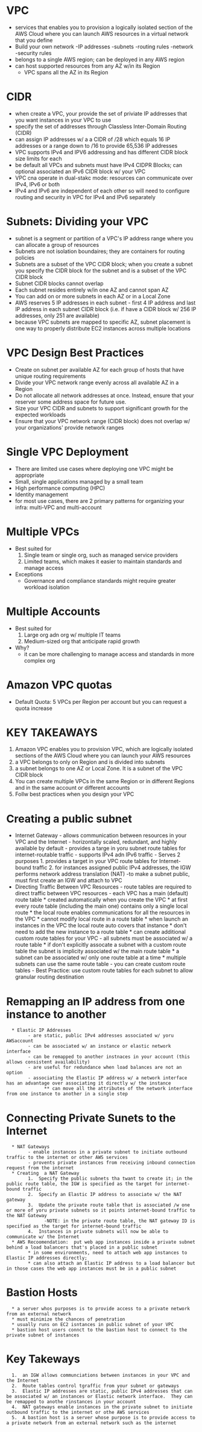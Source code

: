 # VPC
 * services that enables you to provision a logically isolated section of the AWS Cloud where you can launch AWS resources in a virtual network that you define
 * Build your own network
      -IP addresses
      -subnets
      -routing rules
      -network
      -security rules
  * belongs to a single AWS region; can be deployed in any AWS region
  * can host supported resources from any AZ w/in its Region
      - VPC spans all the AZ in its Region
 
 # CIDR
  * when create a VPC, your provide the set of priviate IP addresses that you want instances in your VPC to use
  * specify the set of addresses through Classless Inter-Domain Routing (CIDR)
  * can assign IP addresses w/ a a CIDR of /28 which equals 16 IP addresses or a range down to /16 to provide 65,536 IP addresses
  * VPC supports IPv4 and IPV6 addressing and has different CIDR block size limits for each
  * be default all VPCs and subnets must have IPv4 CIDPR Blocks; can optional associated an IPv6 CIDR block w/ your VPC
  * VPC cna operate in dual-stakc mode:  resources can communicate over IPv4, IPv6 or both
  * IPv4 and IPv6 are independent of each other so will need to configure routing and security in VPC for IPv4 and IPv6 separately

# Subnets:  Dividing your VPC
  * subnet is a segment or partition of a VPC's IP address range where you can allocate a group of resources
  * Subnets are not isolation boundaires; they are containers for routing policies
  * Subnets are a subset of the VPC CIDR block; when you create a subnet you specify the CIDR block for the subnet and is a subset of the VPC CIDR block
  * Subnet CIDR blocks cannot overlap
  * Each subnet resides entirely w/in one AZ and cannot span AZ
  * You can add on or more subnets in each AZ or in a Local Zone
  * AWS reserves 5 IP addresses in each subnet
        - first 4 IP address and last IP address in each subnet CIDR block (i.e. if have a CIDR block w/ 256 IP addresses, only 251 are available)
  * because VPC subnets are mapped to specific AZ, subnet placement is one way to properly distribute EC2 instances across multiple locations


# VPC Design Best Practices
  * Create on subnet per available AZ for each group of hosts that have unique routing requirements
  * Divide your VPC network range evenly across all available AZ in a Region
  * Do not allocate all network addresses at once.  Instead, ensure that your reserver some address space for future use.
  * Size your VPC CIDR and subnets to support significant growth for the expected workloads
  * Ensure that your VPC network range (CIDR block) does not overlap w/ your organizations' provide network ranges

# Single VPC Deployment
  * There are limited use cases where deploying one VPC might be appropriate
  * Small, single applications managed by a small team
  * High performance computing (HPC)
  * Identity management
  * for most use cases, there are 2 primary patterns for organizing your infra:  multi-VPC and multi-account

# Multiple VPCs
  * Best suited for
      1.  Single team or single org, such as managed service providers
      2.  Limited teams, which makes it easier to maintain standards and manage access
  * Exceptions
      - Governance and compliance standards might require greater workload isolation

# Multiple Accounts
  * Best suited for 
      1.  Large org adn org w/ multiple IT teams
      2.  Medium-sized org that anticipate rapid growth
  * Why?
      - it can be more challenging to manage access and standards in more complex org

# Amazon VPC quotas
  * Default Quota:  5 VPCs per Region per account but you can request a quota increase

# KEY TAKEAWAYS
  1.  Amazon VPC enables you to provision VPC, which are logically isolated sections of the AWS Cloud where you can launch your AWS resources
  2.  a VPC belongs to only on Region and is divided into subnets
  3.  a subnet belongs to one AZ or Local Zone.  It is a subnet of the VPC CIDR block
  4.  You can create multiple VPCs in the same Region or in different Regions and in the same account or different accounts
  5.  Follw best practices when you design your VPC


 # Creating a public subnet
  * Internet Gateway
           - allows communication between resources in your VPC and the Internet
           - horizontally scaled, redundant, and highly available by default
           - provides a targe in yoru subnet route tables for internet-routable traffic
           - supports IPv4 adn IPv6 traffic
           - Serves 2 purposes
                  1.  provides a target in your VPC route tables for Internet-bound traffic
                  2.  for instances assigned public IPv4 addresses, the IGW performs network address translation (NAT)
            -to make a subnet public, must first create an IGW and attach to VPC
   * Directing Traffic Between VPC Resources
           - route tables are required to direct traffic between VPC resources
           - each VPC has a main (default) route table 
                        * created automatically when you create the VPC
                        * at first every route table (including the main one) contains only a single local route
                        * the local route enables communications for all the resources in the VPC
                        * cannot modify local route in a route table
                        * when launch an instances in the VPC the local route auto covers that instance
                        * don't need to add the new instance to a route table
                        * can create additional custom route tables for your VPC
           - all subnets must be associated w/ a route table
                        * if don't explicitly assocate a subnet with a custom route table the subnet is implicity associated w/ the main route table
                        * a subnet can be associated w/ only one route table at a time
                        * multiple subnets can use the same route table
           - you can create custom route tables
            - Best Practice:  use custom route tables for each subnet to allow granular routing destination

# Remapping an IP address from one instance to another
      * Elastic IP Addresses
            - are static, public IPv4 addresses associated w/ yoru AWSaccount
            - can be associated w/ an instance or elastic network interface
            - can be remapped to another instnaces in your account (this allows consistent availability)
            - are useful for redundance when load balances are not an option
            - associating the Elastic IP address w/ a network interface has an advantage over associating it directly w/ the instance
                  ** can move all the attributes of the network interface from one instance to another in a single step


# Connecting Private Sunets to the Internet
      * NAT Gateways
            - enable instances in a private subnet to initiate outbound traffic to the internet or other AWS services
            - provents private instances from receiving inbound connection request from the internet
      * Creating  a NAT Gateway
            1.  Specify the public subnets tha twant to create it; in the public route table, the IGW is specified as the target for internet-bound traffic
            2.  Specify an Elastic IP address to associate w/ the NAT gateway
            3.  Update the private route table that is associated /w one or more of yoru private subnets so it points internet-bound traffic to the NAT Gateway
                  -NOTE: in the private route table, the NAT gateway ID is specified as the target for internet-bound traffic
            4.  Instances in private subnets will now be able to communicate w/ the Internet
      * AWS Recoomendation:  put web app instances inside a private subnet behind a load balancers that's placed in a public subnet
            * in some environments, need to attach web app instances to Elastic IP addresses directly; 
            * can also attach an Elastic IP address to a load balancer but in those cases the web app instances must be in a public subnet
            
 # Bastion Hosts
      * a server whos purposes is to provide access to a private network from an external network
      * must minimize the chances of penetration
      * usually runs on EC2 isntances in public subnet of your VPC
      * bastion host users connct to the bastion host to connect to the private subnet of instances
            
# Key Takeways
      1.  an IGW allows communciations between instances in your VPC and the Internet
      2.  Route tables control tgraffic from your subnet or gateways
      3.  Elastic IP addresses are static, public IPv4 addresses that can be associated w/ an instances or Elastic network interface.  They can be remapped to anothe rinstances in your account
      4.  NAT gateways enable instances in the private subnet to initiate outbound traffic to the internet or othe AWS services
      5.  A bastion host is a server whose purpose is to provide access to a private network from an external network such as the internet
                  
            
